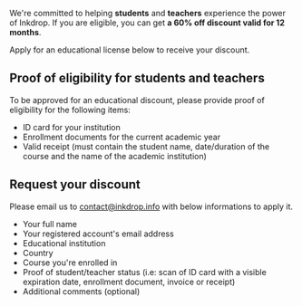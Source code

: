 We're committed to helping **students** and **teachers** experience the power of Inkdrop.
If you are eligible, you can get **a 60% off discount valid for 12 months**.

Apply for an educational license below to receive your discount.

## Proof of eligibility for students and teachers

To be approved for an educational discount, please provide proof of eligibility for the following items:

* ID card for your institution
* Enrollment documents for the current academic year
* Valid receipt (must contain the student name, date/duration of the course and the name of the academic institution)

## Request your discount

Please email us to [contact@inkdrop.info](mailto:contact@inkdrop.info) with below informations to apply it.

* Your full name
* Your registered account's email address
* Educational institution
* Country
* Course you're enrolled in
* Proof of student/teacher status
  (i.e: scan of ID card with a visible expiration date, enrollment document, invoice or receipt)
* Additional comments (optional)

